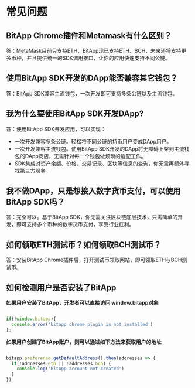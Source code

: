 # 常见问题

## BitApp Chrome插件和Metamask有什么区别？
答：MetaMask目前只支持ETH，BitApp现已支持ETH、BCH，未来还将支持更多币种，并且提供统一的SDK调用接口，让你的应用快速支持不同公链。

## 使用BitApp SDK开发的DApp能否兼容其它钱包？
答：BitApp SDK兼容主流钱包，一次开发即可支持多条公链以及主流钱包。

## 我为什么要使用BitApp SDK开发DApp?
答：使用BitApp SDK开发应用，可以实现：

- 一次开发兼容多条公链。轻松将不同公链的持币用户变成DApp用户。
- 一次开发兼容主流钱包。使用BitApp SDK开发的DApp将无障碍上架到主流钱包的DApp商店，无需针对每一个钱包做烦琐的适配工作。
- SDK集成对资产余额、价格、交易记录、区块等信息的查询，你无需再额外寻找第三方服务。

## 我不做DApp，只是想接入数字货币支付，可以使用BitApp SDK吗？
答：完全可以。基于BitApp SDK，你无需关注区块链底层技术，只需简单的开发，即可支持多个币种的数字货币支付，享受行业红利。

## 如何领取ETH测试币？如何领取BCH测试币？
答：安装BitApp Chrome插件后，打开测试币领取网站，即可领取ETH与BCH测试币。

## 如何检测用户是否安装了BitApp

**如果用户安装了BitApp，开发者可以直接访问 window.bitapp对象**

```js

if(!window.bitapp){ 
  console.error('bitapp chrome plugin is not installed')
};

```

**如果用户创建了BitApp账户，则可以通过如下方法来获取用户的地址**

```js

bitapp.preference.getDefaultAddress().then(addresses => {
  if(!addresses.eth || !addresses.bch) {
    console.log('BitApp account not created')
  }
})

```
